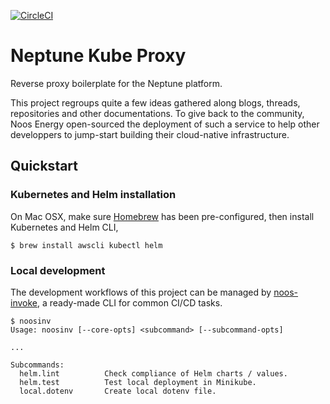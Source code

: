 [![CircleCI](https://circleci.com/gh/noosenergy/neptune-kube-proxy.svg?style=svg&circle-token=798a263cee229742a5a286732ff613c17d16e175)](https://circleci.com/gh/noosenergy/neptune-kube-proxy)

# Neptune Kube Proxy
Reverse proxy boilerplate for the Neptune platform.

This project regroups quite a few ideas gathered along blogs, threads, repositories and other documentations. To give back to the community, Noos Energy open-sourced the deployment of such a service to help other developpers to jump-start building their cloud-native infrastructure.

## Quickstart

### Kubernetes and Helm installation

On Mac OSX, make sure [Homebrew](https://brew.sh/) has been pre-configured, then install Kubernetes and Helm CLI,

    $ brew install awscli kubectl helm

### Local development

The development workflows of this project can be managed by [noos-invoke](https://github.com/noosenergy/noos-invoke), a ready-made CLI for common CI/CD tasks.

```
$ noosinv
Usage: noosinv [--core-opts] <subcommand> [--subcommand-opts]

...

Subcommands:
  helm.lint          Check compliance of Helm charts / values.
  helm.test          Test local deployment in Minikube.
  local.dotenv       Create local dotenv file.
```

